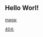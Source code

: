 ## Hello Worl!

[maga](https://www.youtube.com/watch?v=MetC_lv2GNw);

[404](https://nodejs.org/es/123456789);

